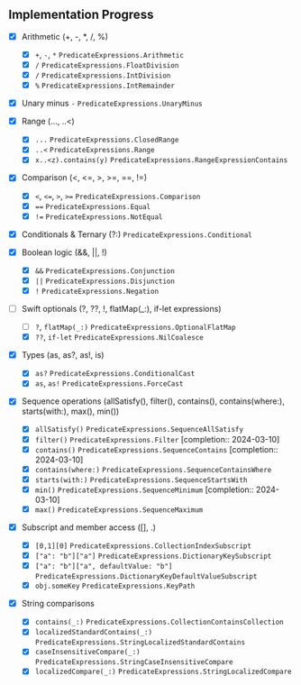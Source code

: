



## Implementation Progress
- [x] Arithmetic (+, -, *, /, %)
    - [x] `+`, `-`, `*` `PredicateExpressions.Arithmetic`
    - [x] `/`  `PredicateExpressions.FloatDivision`
    - [x] `/`  `PredicateExpressions.IntDivision`
    - [x] `%`  `PredicateExpressions.IntRemainder`

- [x] Unary minus `-` `PredicateExpressions.UnaryMinus`

- [x] Range (..., ..<)
    - [x] `...` `PredicateExpressions.ClosedRange`
    - [x] `..<` `PredicateExpressions.Range`
    - [x] `x..<z).contains(y)` `PredicateExpressions.RangeExpressionContains`

- [x] Comparison (<, <=, >, >=, ==, !=)
    - [x] `<`, `<=`, `>`, `>=` `PredicateExpressions.Comparison`
    - [x] `==` `PredicateExpressions.Equal`
    - [x] `!=` `PredicateExpressions.NotEqual`

- [x] Conditionals & Ternary (?:) `PredicateExpressions.Conditional`

- [x] Boolean logic (&&, ||, !)
    - [x] `&&` `PredicateExpressions.Conjunction`
    - [x] `||` `PredicateExpressions.Disjunction`
    - [x] `!`  `PredicateExpressions.Negation`

- [ ] Swift optionals (?, ??, !, flatMap(_:), if-let expressions)
    - [ ] `?`, `flatMap(_:)` `PredicateExpressions.OptionalFlatMap`
    - [x] `??`, `if-let` `PredicateExpressions.NilCoalesce`

- [x] Types (as, as?, as!, is)
    - [x] `as?` `PredicateExpressions.ConditionalCast`
    - [x] `as`, `as!` `PredicateExpressions.ForceCast`

- [x] Sequence operations (allSatisfy(), filter(), contains(), contains(where:), starts(with:), max(), min())
    - [x] `allSatisfy()` `PredicateExpressions.SequenceAllSatisfy`
    - [x] `filter()`  `PredicateExpressions.Filter` [completion:: 2024-03-10]
    - [x] `contains()`  `PredicateExpressions.SequenceContains` [completion:: 2024-03-10]
    - [x] `contains(where:)` `PredicateExpressions.SequenceContainsWhere`
    - [x] `starts(with:)` `PredicateExpressions.SequenceStartsWith`
    - [x] `min()`  `PredicateExpressions.SequenceMinimum` [completion:: 2024-03-10]
    - [x] `max()` `PredicateExpressions.SequenceMaximum`

- [x] Subscript and member access ([], .)
    - [x] `[0,1][0]` `PredicateExpressions.CollectionIndexSubscript`
    - [x] `["a": "b"]["a"]` `PredicateExpressions.DictionaryKeySubscript`
    - [x] `["a": "b"]["a", defaultValue: "b"]` `PredicateExpressions.DictionaryKeyDefaultValueSubscript`
    - [x] `obj.someKey` `PredicateExpressions.KeyPath`

- [x] String comparisons
    - [x] `contains(_:)`  `PredicateExpressions.CollectionContainsCollection`
    - [x] `localizedStandardContains(_:)`  `PredicateExpressions.StringLocalizedStandardContains`
    - [x] `caseInsensitiveCompare(_:)` `PredicateExpressions.StringCaseInsensitiveCompare`
    - [x] `localizedCompare(_:)` `PredicateExpressions.StringLocalizedCompare`
